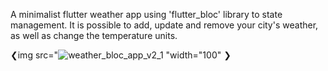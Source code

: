 A minimalist flutter weather app using 'flutter_bloc' library to state management. It is possible to add, update and remove your city's weather, as well as change the temperature units.





❮img src="![weather_bloc_app_v2_1](https://user-images.githubusercontent.com/86973277/144877169-33c95082-d280-4748-b5ad-81b5d960ff63.gif)
"width="100" ❯
